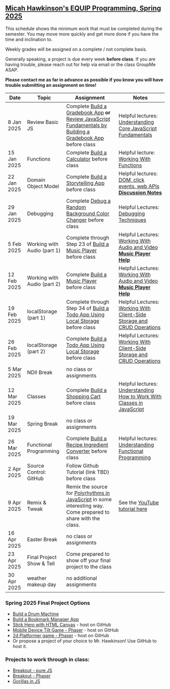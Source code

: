 [Micah Hawkinson's EQUIP Programming, Spring 2025](readme.md)
---

This schedule shows the minimum work that must be completed during the semester. You may move more quickly and get more done if you have the time and inclination to.

Weekly grades will be assigned on a complete / not complete basis. 

Generally speaking, a project is due every week **before class**. If you are having trouble, please reach out for help via email or the class GroupMe ASAP. 

**Please contact me as far in advance as possible if you know you will have trouble submitting an assignment on time!**

| Date | Topic | Assignment |Notes|
| ---  |  ---  | ---        | --- |
8 Jan 2025|Review Basic JS|Complete [Build a Gradebook App](https://www.freecodecamp.org/learn/full-stack-developer/#lab-gradebook-app) **or** [Review JavaScript Fundamentals by Building a Gradebook App](https://www.freecodecamp.org/learn/javascript-algorithms-and-data-structures-v8/#review-js-fundamentals-by-building-a-gradebook-app) before class|Helpful lectures: [Understanding Core JavaScript Fundamentals](https://www.freecodecamp.org/learn/full-stack-developer/#lecture-understanding-core-javascript-fundamentals)
15 Jan 2025|Functions|Complete [Build a Calculator](https://www.freecodecamp.org/learn/full-stack-developer/#workshop-calculator) before class|Helpful lecture: [Working With Functions](https://www.freecodecamp.org/learn/full-stack-developer/#lecture-working-with-functions)
22 Jan 2025|Domain Object Model|Complete [Build a Storytelling App](https://www.freecodecamp.org/learn/full-stack-developer/#workshop-storytelling-app) before class|Helpful lectures: [DOM, click events, web APIs](https://www.freecodecamp.org/learn/full-stack-developer/#lecture-working-with-the-dom-click-events-and-web-apis) <br>**[Discussion Notes](notes/20250122.md)**
29 Jan 2025|Debugging|Complete [Debug a Random Background Color Changer](https://www.freecodecamp.org/learn/full-stack-developer/lab-random-background-color-changer/debug-a-random-background-color-changer) before class|Helpful Lectures: [Debugging Techniques](https://www.freecodecamp.org/learn/full-stack-developer/#lecture-debugging-techniques) 
5 Feb 2025|Working with Audio (part 1)|Complete through Step 23 of [Build a Music Player](https://www.freecodecamp.org/learn/full-stack-developer/#workshop-music-player) before class|Helpful Lectures: [Working With Audio and Video](https://www.freecodecamp.org/learn/full-stack-developer/#lecture-working-with-audio-and-video) <br>**[Music Player Help](notes/music-player.md)**
12 Feb 2025|Working with Audio (part 2)|Complete [Build a Music Player](https://www.freecodecamp.org/learn/full-stack-developer/#workshop-music-player) before class|Helpful Lectures: [Working With Audio and Video](https://www.freecodecamp.org/learn/full-stack-developer/#lecture-working-with-audio-and-video) <br>**[Music Player Help](notes/music-player.md)**
19 Feb 2025|localStorage (part 1)|Complete through Step 34 of [Build a Todo App Using Local Storage](https://www.freecodecamp.org/learn/full-stack-developer/#workshop-todo-app) before class|Helpful Lectures: [Working With Client-Side Storage and CRUD Operations](https://www.freecodecamp.org/learn/full-stack-developer/#lecture-working-with-client-side-storage-and-crud-operations)
26 Feb 2025|localStorage (part 2)|Complete [Build a Todo App Using Local Storage](https://www.freecodecamp.org/learn/full-stack-developer/#workshop-todo-app) before class|Helpful Lectures: [Working With Client-Side Storage and CRUD Operations](https://www.freecodecamp.org/learn/full-stack-developer/#lecture-working-with-client-side-storage-and-crud-operations)
5 Mar 2025|NDII Break|no class or assignments|
12 Mar 2025|Classes|Complete [Build a Shopping Cart](https://www.freecodecamp.org/learn/full-stack-developer/#workshop-shopping-cart) before class|Helpful lectures: [Understanding How to Work With Classes in JavaScript](https://www.freecodecamp.org/learn/full-stack-developer/#lecture-understanding-how-to-work-with-classes-in-javascript)
19 Mar 2025|Spring Break|no class or assignments|
26 Mar 2025|Functional Programming|Complete [Build a Recipe Ingredient Converter](https://www.freecodecamp.org/learn/full-stack-developer/#workshop-recipe-ingredient-converter) before class|Helpful lectures: [Understanding Functional Programming](https://www.freecodecamp.org/learn/full-stack-developer/#lecture-understanding-functional-programming)
2 Apr 2025|Source Control: GitHub|Follow Github Tutorial (link TBD) before class|
9 Apr 2025|Remix & Tweak|Remix the source for [Polyrhythms in JavaScript](https://github.com/gniziemazity/polyrhythm) in some interesting way. Come prepared to share with the class.|See the [YouTube tutorial here](https://www.youtube.com/watch?v=FFyuRzq0nsg)
16 Apr 2025|Easter Break|no class or assignments|
23 Apr 2025|Final Project Show & Tell|Come prepared to show off your final project to the class|
30 Apr 2025|weather makeup day|no additional assignments|

### Spring 2025 Final Project Options
* [Build a Drum Machine](https://www.freecodecamp.org/learn/full-stack-developer/#lab-drum-machine)
* [Build a Bookmark Manager App](https://www.freecodecamp.org/learn/full-stack-developer/#lab-bookmark-manager-app)
* [Stick Hero with HTML Canvas](https://www.freecodecamp.org/news/javascript-game-tutorial-stick-hero-with-html-canvas/) - host on GitHub
* [Mobile Device Tilt Game - Phaser](https://developer.mozilla.org/en-US/docs/Games/Tutorials/HTML5_Gamedev_Phaser_Device_Orientation) - host on GitHub
* [2d Platformer game - Phaser](https://mozdevs.github.io/html5-games-workshop/en/guides/platformer/start-here/) - host on GitHub
* Or propose a project of your choice to Mr. Hawkinson! Use GitHub to host it.

### Projects to work through in class:
* [Breakout - pure JS](https://developer.mozilla.org/en-US/docs/Games/Tutorials/2D_Breakout_game_pure_JavaScript)
* [Breakout - Phaser](https://developer.mozilla.org/en-US/docs/Games/Tutorials/2D_breakout_game_Phaser)
* [Gorillas in JS](https://www.freecodecamp.org/news/gorillas-game-in-javascript/)
